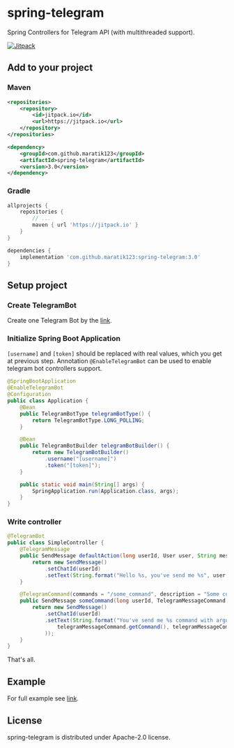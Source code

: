 # spring-telegram
Spring Controllers for Telegram API (with multithreaded support).

[![Jitpack](https://jitpack.io/v/maratik123/spring-telegram.svg)](https://jitpack.io/#maratik123/spring-telegram)

## Add to your project
### Maven
```xml
<repositories>
    <repository>
        <id>jitpack.io</id>
        <url>https://jitpack.io</url>
    </repository>
</repositories>
```

```xml
<dependency>
    <groupId>com.github.maratik123</groupId>
    <artifactId>spring-telegram</artifactId>
    <version>3.0</version>
</dependency>
```
### Gradle
```groovy
allprojects {
    repositories {
        // ...
        maven { url 'https://jitpack.io' }
    }
}
```

```groovy
dependencies {
    implementation 'com.github.maratik123:spring-telegram:3.0'
}
```
## Setup project
### Create TelegramBot
Create one Telegram Bot by the [link](https://telegram.me/botfather).

### Initialize Spring Boot Application
`[username]` and `[token]` should be replaced with real values, which you get at previous step.
Annotation `@EnableTelegramBot` can be used to enable telegram bot controllers support.
```java
@SpringBootApplication
@EnableTelegramBot
@Configuration
public class Application {
    @Bean
    public TelegramBotType telegramBotType() {
        return TelegramBotType.LONG_POLLING;
    }

    @Bean
    public TelegramBotBuilder telegramBotBuilder() {
        return new TelegramBotBuilder()
            .username("[username]")
            .token("[token]");
    }

    public static void main(String[] args) {
        SpringApplication.run(Application.class, args);
    }
}
```

### Write controller
```java
@TelegramBot
public class SimpleController {
    @TelegramMessage
    public SendMessage defaultAction(long userId, User user, String message) {
        return new SendMessage()
            .setChatId(userId)
            .setText(String.format("Hello %s, you've send me %s", user.getFirstName(), message));
    }

    @TelegramCommand(commands = "/some_command", description = "Some command")
    public SendMessage someCommand(long userId, TelegramMessageCommand telegramMessageCommand) {
        return new SendMessage()
            .setChatId(userId)
            .setText(String.format("You've send me %s command with arguments: %s",
                telegramMessageCommand.getCommand(), telegramMessageCommand.getArgument()
            ));
    }
}
```
That's all.

## Example
For full example see [link](https://github.com/maratik123/spring-telegram-example).

## License
spring-telegram is distributed under Apache-2.0 license.
